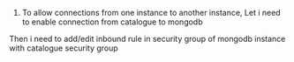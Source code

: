 1. To allow connections from one instance to another instance, 
Let i need to enable connection from catalogue to mongodb

Then i need to add/edit inbound rule in security group of mongodb instance with catalogue security group